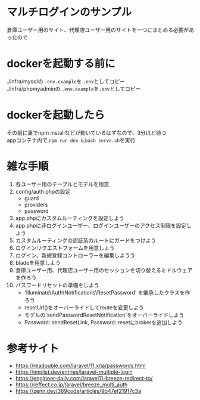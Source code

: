 # マルチログインのサンプル
倉庫ユーザー用のサイト、代理店ユーザー用のサイトを一つにまとめる必要があったので

# dockerを起動する前に
./infra/mysqlの `.env.example`を `.env`としてコピー  
./infra/phpmyadminの  `.env.example`を`.env`としてコピー  

# dockerを起動したら
その前に裏でnpm installなどが動いているはずなので、3分ほど待つ  
appコンテナ内で,`npm run dev &`,`bash serve.sh`を実行  


# 雑な手順
1. 各ユーザー用のテーブルとモデルを用意
1. config/auth.phpの設定
	* guard
	* providers
	* password
1. app.phpにカスタムルーティングを設定しよう
1. app.phpに非ログインユーザー、ログインユーザーのアクセス制限を設定しよう
1. カスタムルーティングの認証系のルートにガードをつけよう
1. ログインリクエストフォームを用意しよう
1. ログイン、新規登録コントローラーを編集しようう
1. bladeを用意しよう
1. 倉庫ユーザー用、代理店ユーザー用のセッションを切り替えるミドルウェアを作ろう
1. パスワードリセットの準備をしよう
	* 'Illuminate\Auth\Notifications\ResetPassword' を継承したクラスを作ろう
	* resetUrl()をオーバーライドしてrouteを変更しよう
	* モデルの'sendPasswordResetNotification'をオーバーライドしよう
	* Password::sendResetLink, Password::resetにbrokerを追加しよう

# 参考サイト
* https://readouble.com/laravel/11.x/ja/passwords.html
* https://implist.dev/entries/laravel-multiple-login
* https://engineer-daily.com/laravel11-breeze-redirect-to/
* https://reffect.co.jp/laravel/breeze_multi_auth	
* https://zenn.dev/369code/articles/9b47ef21917c3a
